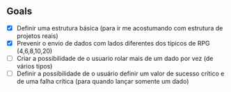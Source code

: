 
## Goals

- [x] Definir uma estrutura básica (para ir me acostumando com estrutura de projetos reais)
- [x] Prevenir o envio de dados com lados diferentes dos típicos de RPG (4,6,8,10,20)
- [ ] Criar a possibilidade de o usuario rolar mais de um dado por vez (de vários tipos)
- [ ] Definir a possibilidade de o usuário definir um valor de sucesso crítico e de uma falha crítica (para quando lançar somente um dado) 